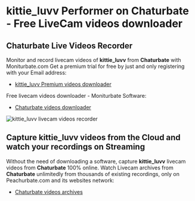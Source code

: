 # kittie_luvv Performer on Chaturbate - Free LiveCam videos downloader

## Chaturbate Live Videos Recorder

Monitor and record livecam videos of **kittie_luvv** from **Chaturbate** with Moniturbate.com
Get a premium trial for free by just and only registering with your Email address:
* [kittie_luvv Premium videos downloader](https://moniturbate.com/request-demo-licence-key.html)

Free livecam videos downloader - Moniturbate Software:
* [Chaturbate videos downloader](https://moniturbate.com/moniturbate-download-software.html)

![kittie_luvv livecam videos recorder](https://peachurnet.com/templates/moniturbate-software.png)


## Capture kittie_luvv videos from the Cloud and watch your recordings on Streaming

Without the need of downloading a software, capture **kittie_luvv** livecam videos from **Chaturbate** 100% online.
Watch Livecam archives from **Chaturbate** unlimitedly from thousands of existing recordings, only on Peachurbate.com and its websites network:
* [Chaturbate videos archives](https://peachurnet.com/)